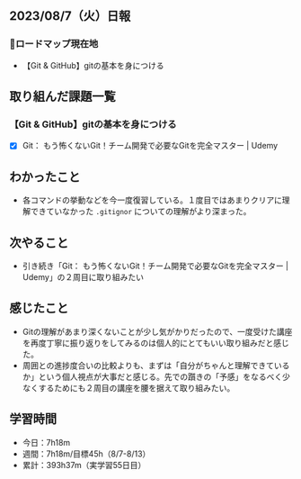 ## 2023/08/7（火）日報
### :round_pushpin:ロードマップ現在地
- 【Git & GitHub】gitの基本を身につける
## 取り組んだ課題一覧
### 【Git & GitHub】gitの基本を身につける
- [x] Git： もう怖くないGit！チーム開発で必要なGitを完全マスター | Udemy
## わかったこと
- 各コマンドの挙動などを今一度復習している。１度目ではあまりクリアに理解できていなかった `.gitignor` についての理解がより深まった。
## 次やること
- 引き続き「Git： もう怖くないGit！チーム開発で必要なGitを完全マスター | Udemy」の２周目に取り組みたい
## 感じたこと
- Gitの理解があまり深くないことが少し気がかりだったので、一度受けた講座を再度丁寧に振り返りをしてみるのは個人的にとてもいい取り組みだと感じた。
- 周囲との進捗度合いの比較よりも、まずは「自分がちゃんと理解できているか」という個人視点が大事だと感じる。先での躓きの「予感」をなるべく少なくするためにも２周目の講座を腰を据えて取り組みたい。
## 学習時間
- 今日：7h18m
- 週間：7h18m/目標45h（8/7-8/13）
- 累計：393h37m（実学習55日目）

